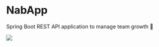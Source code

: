 # NabApp
Spring Boot REST API application to manage team growth 🍃

![](https://github.com/mojilinux/NabApp/actions/workflows/main.yml/badge.svg)
